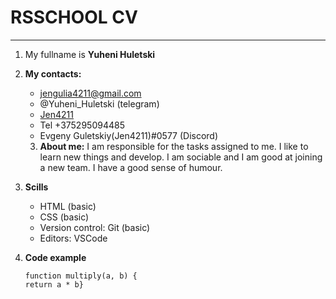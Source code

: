 # RSSCHOOL CV
********
1. My fullname is **Yuheni Huletski**

2. **My contacts:**
   * jengulia4211@gmail.com
   * @Yuheni_Huletski (telegram)
   * [Jen4211](https://github.com/Jen4211 "GitHab")
   * Tel  +375295094485
   * Evgeny Guletskiy(Jen4211)#0577 (Discord)
   
   3. **About me:**
   I am responsible for the tasks assigned to me. 
   I like to learn new things and develop. 
   I am sociable and I am good at joining a new team.
   I have a good sense of humour.  

4. **Scills**
   * HTML (basic)
   * CSS (basic)
   * Version control: Git (basic)
   * Editors: VSCode

5. **Code example**
   ``` 
   function multiply(a, b) {
   return a * b} 
   ```